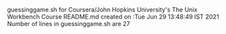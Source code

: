  guessinggame.sh for Coursera/John Hopkins University's The Unix Workbench Course
README.md created on :Tue Jun 29 13:48:49 IST 2021
 Number of lines in guessinggame.sh are       27
